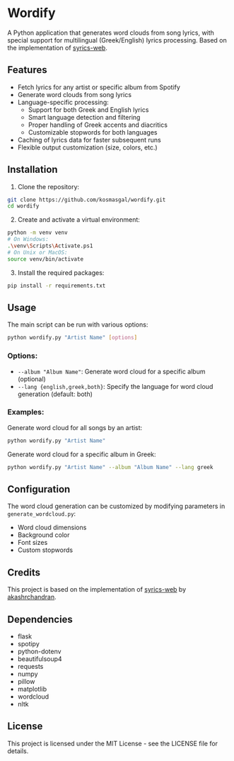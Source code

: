 # Wordify

A Python application that generates word clouds from song lyrics, with special support for multilingual (Greek/English) lyrics processing. Based on the implementation of [syrics-web](https://github.com/akashrchandran/syrics-web/tree/master).

## Features

- Fetch lyrics for any artist or specific album from Spotify
- Generate word clouds from song lyrics
- Language-specific processing:
  - Support for both Greek and English lyrics
  - Smart language detection and filtering
  - Proper handling of Greek accents and diacritics
  - Customizable stopwords for both languages
- Caching of lyrics data for faster subsequent runs
- Flexible output customization (size, colors, etc.)

## Installation

1. Clone the repository:
```bash
git clone https://github.com/kosmasgal/wordify.git
cd wordify
```

2. Create and activate a virtual environment:
```bash
python -m venv venv
# On Windows:
.\venv\Scripts\Activate.ps1
# On Unix or MacOS:
source venv/bin/activate
```

3. Install the required packages:
```bash
pip install -r requirements.txt
```

## Usage

The main script can be run with various options:

```bash
python wordify.py "Artist Name" [options]
```

### Options:
- `--album "Album Name"`: Generate word cloud for a specific album (optional)
- `--lang {english,greek,both}`: Specify the language for word cloud generation (default: both)

### Examples:

Generate word cloud for all songs by an artist:
```bash
python wordify.py "Artist Name"
```

Generate word cloud for a specific album in Greek:
```bash
python wordify.py "Artist Name" --album "Album Name" --lang greek
```

## Configuration

The word cloud generation can be customized by modifying parameters in `generate_wordcloud.py`:
- Word cloud dimensions
- Background color
- Font sizes
- Custom stopwords

## Credits

This project is based on the implementation of [syrics-web](https://github.com/akashrchandran/syrics-web/tree/master) by [akashrchandran](https://github.com/akashrchandran).

## Dependencies

- flask
- spotipy
- python-dotenv
- beautifulsoup4
- requests
- numpy
- pillow
- matplotlib
- wordcloud
- nltk

## License

This project is licensed under the MIT License - see the LICENSE file for details.
